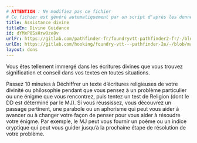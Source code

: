 ```yaml
---
# ATTENTION : Ne modifiez pas ce fichier
# Ce fichier est généré automatiquement par un script d'après les données du module Foundry VTT officiel et de sa traduction
title: Assistance divine
titleEn: Divine Guidance
id: dYMxP8SsHrwOze8v
urlFr: https://gitlab.com/pathfinder-fr/foundryvtt-pathfinder2-fr/-/blob/master/data/feats/dYMxP8SsHrwOze8v.htm
urlEn: https://gitlab.com/hooking/foundry-vtt---pathfinder-2e/-/blob/master/packs/data/feats.db/divine-guidance.json
layout: dons
---
```

Vous êtes tellement immergé dans les écritures divines que vous trouvez signification et conseil dans vos textes en toutes situations.

Passez 10 minutes à Déchiffrer un texte d’écritures religieuses de votre divinité ou philosophie pendant que vous pensez à un problème particulier ou une énigme que vous rencontrez, puis tentez un test de Religion (dont le DD est déterminé par le MJ). Si vous réussissez, vous découvrez un passage pertinent, une parabole ou un aphorisme qui peut vous aider à avancer ou à changer votre façon de penser pour vous aider à résoudre votre énigme. Par exemple, le MJ peut vous fournir un poème ou un indice cryptique qui peut vous guider jusqu’à la prochaine étape de résolution de votre problème.
